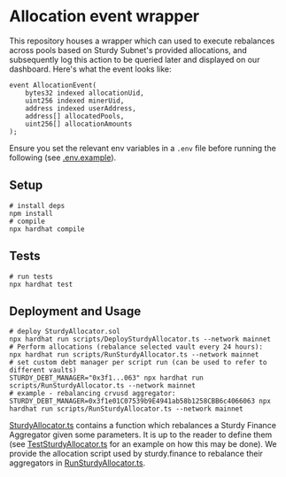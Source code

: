 # Allocation event wrapper

This repository houses a wrapper which can used to execute rebalances across pools based on Sturdy Subnet's provided allocations, and subsequently log this action to be queried later and displayed on our dashboard. Here's what the event looks like:

```solidity
event AllocationEvent(
    bytes32 indexed allocationUid,
    uint256 indexed minerUid,
    address indexed userAddress,
    address[] allocatedPools,
    uint256[] allocationAmounts
);
```

Ensure you set the relevant env variables in a `.env` file before running the following (see [.env.example](.env.example)).


## Setup
```shell
# install deps
npm install
# compile
npx hardhat compile
```

## Tests
```shell
# run tests
npx hardhat test
```

## Deployment and Usage
```shell
# deploy SturdyAllocator.sol
npx hardhat run scripts/DeploySturdyAllocator.ts --network mainnet
# Perform allocations (rebalance selected vault every 24 hours):
npx hardhat run scripts/RunSturdyAllocator.ts --network mainnet
# set custom debt manager per script run (can be used to refer to different vaults)
STURDY_DEBT_MANAGER="0x3f1...063" npx hardhat run scripts/RunSturdyAllocator.ts --network mainnet
# example - rebalancing crvusd aggregator:
STURDY_DEBT_MANAGER=0x3f1e01C07539b9E4941ab58b1258CBB6c4066063 npx hardhat run scripts/RunSturdyAllocator.ts --network mainnet
```

[SturdyAllocator.ts](scripts/SturdyAllocator.ts) contains a function which rebalances a Sturdy Finance Aggregator given some parameters. It is up to the reader to define them (see [TestSturdyAllocator.ts](scripts/TestSturdyAllocator.ts) for an example on how this may be done). We provide the allocation script used by sturdy.finance to rebalance their aggregators in [RunSturdyAllocator.ts](./scripts/RunSturdyAllocator.ts).